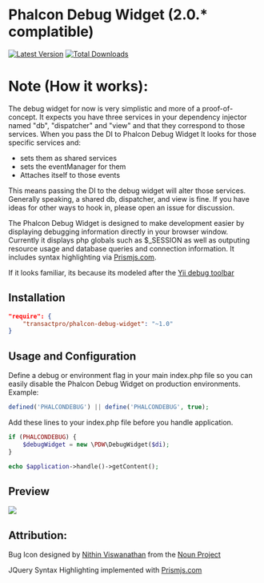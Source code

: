 Phalcon Debug Widget (2.0.* complatible)
===
[![Latest Version](https://img.shields.io/packagist/v/transactpro/phalcon-translate.svg?style=flat-square)](https://github.com/transactpro/phalcon-translate/releases)
[![Total Downloads](https://img.shields.io/packagist/dt/transactpro/phalcon-translate.svg?style=flat-square)](https://packagist.org/packages/transactpro/phalcon-translate)

Note (How it works):
=====
The debug widget for now is very simplistic and more of a proof-of-concept. It expects you have three services in your dependency injector named "db", "dispatcher" and "view" and that they correspond to those services. When you pass the DI to Phalcon Debug Widget It looks for those specific services and:
- sets them as shared services
- sets the eventManager for them
- Attaches itself to those events

This means passing the DI to the debug widget will alter those services. Generally speaking, a shared db, dispatcher, and view is fine. If you have ideas for other ways to hook in, please open an issue for discussion.



The Phalcon Debug Widget is designed to make development easier by displaying debugging information directly in your browser window. Currently it displays php globals such as $_SESSION as well as outputing resource usage and database queries and connection information. It includes syntax highlighting via [Prismjs.com](http://prismjs.com/).

If it looks familiar, its because its modeled after the [Yii debug toolbar](https://github.com/malyshev/yii-debug-toolbar)


## Installation

```json
"require": {
	"transactpro/phalcon-debug-widget": "~1.0"
}
```

## Usage and Configuration



Define a debug or environment flag in your main index.php file so you can easily disable the Phalcon Debug Widget on production environments. Example:

```php
defined('PHALCONDEBUG') || define('PHALCONDEBUG', true);
```

Add these lines to your index.php file before you handle application.
```php
if (PHALCONDEBUG) {
	$debugWidget = new \PDW\DebugWidget($di);
}

echo $application->handle()->getContent();
```


## Preview

![](/preview.png)

## Attribution:

Bug Icon designed by [Nithin Viswanathan](http://thenounproject.com/nsteve) from the [Noun Project](http://thenounproject.com)

JQuery Syntax Highlighting implemented with [Prismjs.com](http://prismjs.com/)


